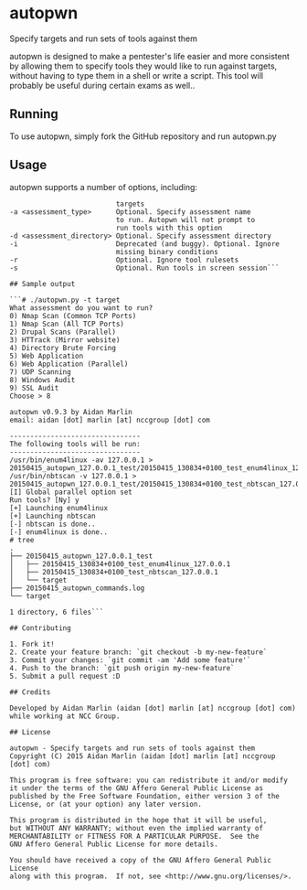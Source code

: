 # autopwn

Specify targets and run sets of tools against them

autopwn is designed to make a pentester's life easier and more consistent
by allowing them to specify tools they would like to run against targets,
without having to type them in a shell or write a script. This tool will
probably be useful during certain exams as well..

## Running

To use autopwn, simply fork the GitHub repository and run autopwn.py

## Usage

autopwn supports a number of options, including:

```-t <target_file>          Required. The file containing the
                          targets
-a <assessment_type>      Optional. Specify assessment name
                          to run. Autopwn will not prompt to
                          run tools with this option
-d <assessment_directory> Optional. Specify assessment directory
-i                        Deprecated (and buggy). Optional. Ignore
                          missing binary conditions
-r                        Optional. Ignore tool rulesets
-s                        Optional. Run tools in screen session```

## Sample output

```# ./autopwn.py -t target
What assessment do you want to run?
0) Nmap Scan (Common TCP Ports)
1) Nmap Scan (All TCP Ports)
2) Drupal Scans (Parallel)
3) HTTrack (Mirror website)
4) Directory Brute Forcing
5) Web Application
6) Web Application (Parallel)
7) UDP Scanning
8) Windows Audit
9) SSL Audit
Choose > 8

autopwn v0.9.3 by Aidan Marlin
email: aidan [dot] marlin [at] nccgroup [dot] com

--------------------------------
The following tools will be run:
--------------------------------
/usr/bin/enum4linux -av 127.0.0.1 > 20150415_autopwn_127.0.0.1_test/20150415_130834+0100_test_enum4linux_127.0.0.1
/usr/bin/nbtscan -v 127.0.0.1 > 20150415_autopwn_127.0.0.1_test/20150415_130834+0100_test_nbtscan_127.0.0.1
[I] Global parallel option set
Run tools? [Ny] y
[+] Launching enum4linux
[+] Launching nbtscan
[-] nbtscan is done..
[-] enum4linux is done..
# tree
.
├── 20150415_autopwn_127.0.0.1_test
│   ├── 20150415_130834+0100_test_enum4linux_127.0.0.1
│   ├── 20150415_130834+0100_test_nbtscan_127.0.0.1
│   └── target
├── 20150415_autopwn_commands.log
└── target

1 directory, 6 files```

## Contributing

1. Fork it!
2. Create your feature branch: `git checkout -b my-new-feature`
3. Commit your changes: `git commit -am 'Add some feature'`
4. Push to the branch: `git push origin my-new-feature`
5. Submit a pull request :D

## Credits

Developed by Aidan Marlin (aidan [dot] marlin [at] nccgroup [dot] com)
while working at NCC Group.

## License

autopwn - Specify targets and run sets of tools against them
Copyright (C) 2015 Aidan Marlin (aidan [dot] marlin [at] nccgroup [dot] com)

This program is free software: you can redistribute it and/or modify
it under the terms of the GNU Affero General Public License as
published by the Free Software Foundation, either version 3 of the
License, or (at your option) any later version.

This program is distributed in the hope that it will be useful,
but WITHOUT ANY WARRANTY; without even the implied warranty of
MERCHANTABILITY or FITNESS FOR A PARTICULAR PURPOSE.  See the
GNU Affero General Public License for more details.

You should have received a copy of the GNU Affero General Public License
along with this program.  If not, see <http://www.gnu.org/licenses/>.
